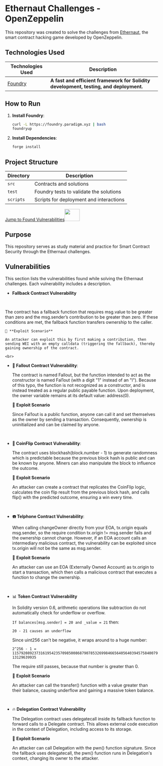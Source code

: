 # Ethernaut Challenges - OpenZeppelin

This repository was created to solve the challenges from [Ethernaut](https://ethernaut.openzeppelin.com/), the smart contract hacking game developed by OpenZeppelin.

## Technologies Used

| Technologies Used | Description |
|-------------------|-------------|
| [Foundry](https://book.getfoundry.sh/) | **A fast and efficient framework for Solidity development, testing, and deployment.** |

## How to Run

1. **Install Foundry**:
   ```bash
   curl -L https://foundry.paradigm.xyz | bash
   foundryup
   ```

2. **Install Dependencies**:
   ```bash
   forge install
   ```

## Project Structure

| Directory | Description |
|-----------|-------------|
| `src`     | Contracts and solutions |
| `test`    | Foundry tests to validate the solutions |
| `scripts` | Scripts for deployment and interactions |



[Jump to Found Vulnerabilities](#vulnerabilities)<img src="https://media.giphy.com/media/mBYkXvLxkHZFmqBHIC/giphy.gif" width=50px height=40px>



## Purpose

This repository serves as study material and practice for Smart Contract Security through the Ethernaut challenges.

## Vulnerabilities

This section lists the vulnerabilities found while solving the Ethernaut challenges. Each vulnerability includes a description.

- **Fallback Contract Vulnerability**
 <br>
  
   The contract has a fallback function that requires msg.value to be greater than zero and the msg.sender’s contribution to be greater than zero. If these conditions are met, the fallback function transfers ownership to the caller. 
    
    🎯 **Exploit Scenario**

    An attacker can exploit this by first making a contribution, then sending WEI with an empty calldata (triggering the fallback), thereby gaining ownership of the contract.

    <br>

- **:robot: Fallout Contract Vulnerability**: 
  <br>
  

    The contract is named Fallout, but the function intended to act as the constructor is named Fal1out (with a digit "1" instead of an "l"). Because of this typo, the function is not recognized as a constructor, and is instead treated as a regular public payable function. Upon deployment, the owner variable remains at its default value: address(0). 
    
    🎯 **Exploit Scenario**

    Since Fal1out is a public function, anyone can call it and set themselves as the owner by sending a transaction. Consequently, ownership is uninitialized and can be claimed by anyone.


    <br>
- **🧩 CoinFlip Contract Vulnerability**: 

  The contract uses blockhash(block.number - 1) to generate randomness which is predictable because the previous block hash is public and can be known by anyone. Miners can also manipulate the block to influence the outcome.

  🎯 **Exploit Scenario**

  An attacker can create a contract that replicates the CoinFlip logic, calculates the coin flip result from the previous block hash, and calls flip() with the predicted outcome, ensuring a win every time.
    
    <br>
 
- **:telephone: Telphone Contract Vulnerability**: 

    When calling changeOwner directly from your EOA, tx.origin equals msg.sender, so the require condition tx.origin != msg.sender fails and the ownership cannot change. However, if an EOA account calls an intermediary malicious contract, the vulnerability can be exploited since tx.origin will not be the same as msg.sender. 

    🎯 **Exploit Scenario**
    
    An attacker can use an EOA (Externally Owned Account) as tx.origin to start a transaction, which then calls a malicious contract that executes a function to change the ownership.
    
    <br>

 
 - 📊 **Token Contract Vulnerability**

    In Solidity version 0.6, arithmetic operations like subtraction do not automatically check for underflow or overflow.

    ``If balances[msg.sender] = 20 and _value = 21`` then:

     ``20 - 21 causes an underflow``

    Since uint256 can't be negative, it wraps around to a huge number:
    
    ``2^256 - 1 = 115792089237316195423570985008687907853269984665640564039457584007913129639935``

    The require still passes, because that number is greater than 0.

    🎯 **Exploit Scenario**

    An attacker can call the transfer() function with a value greater than their balance, causing underflow and gaining a massive token balance.  

    <br>

  - 🔥 **Delegation Contract Vulnerability**

    The Delegation contract uses delegatecall inside its fallback function to forward calls to a Delegate contract. This allows external code execution in the context of Delegation, including access to its storage.

    🎯 **Exploit Scenario**

     An attacker can call Delegation with the pwn() function signature. Since the fallback uses delegatecall, the pwn() function runs in Delegation's context, changing its owner to the attacker.
 







